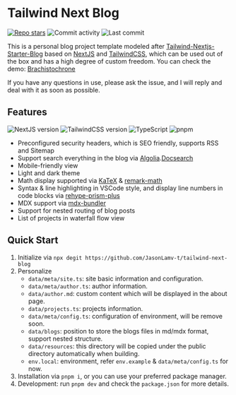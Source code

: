# Tailwind Next Blog

[![Repo stars](https://img.shields.io/github/stars/jasonlamv-t/tailwind-next-blog?style=social)](https://GitHub.com/jasonlamv-t/tailwind-next-blog/stargazers/) ![Commit activity](https://img.shields.io/github/commit-activity/m/jasonlamv-t/tailwind-next-blog?logo=github&style=social) ![Last commit](https://img.shields.io/github/last-commit/jasonlamv-t/tailwind-next-blog?logo=github&style=social)

This is a personal blog project template modeled after [Tailwind-Nextjs-Starter-Blog](https://github.com/timlrx/tailwind-nextjs-starter-blog) based on [NextJS](https://nextjs.org/) and [TailwindCSS](https://tailwindcss.com), which can be used out of the box and has a high degree of custom freedom. You can check the demo: [Brachistochrone](https://jasonlam.cc)

If you have any questions in use, please ask the issue, and I will reply and deal with it as soon as possible.

## Features

![NextJS version](https://img.shields.io/badge/NextJS-13-yellow) ![TailwindCSS version](https://img.shields.io/badge/TailwindCSS-3-blue) ![TypeScript](https://img.shields.io/badge/TypeScript-blue) ![pnpm](https://img.shields.io/badge/pnpm-red)

- Preconfigured security headers, which is SEO friendly, supports RSS and Sitemap
- Support search everything in the blog via [Algolia](https://algolia.com/).[Docsearch](https://docsearch.algolia.com/)
- Mobile-friendly view
- Light and dark theme
- Math display supported via [KaTeX](https://katex.org/) & [remark-math](https://github.com/remarkjs/remark-math)
- Syntax & line highlighting in VSCode style, and display line numbers in code blocks via [rehype-prism-plus](https://github.com/timlrx/rehype-prism-plus)
- MDX support via [mdx-bundler](https://github.com/kentcdodds/mdx-bundler)
- Support for nested routing of blog posts
- List of projects in waterfall flow view

## Quick Start

1. Initialize via `npx degit https://github.com/JasonLamv-t/tailwind-next-blog`
2. Personalize
   - `data/meta/site.ts`: site basic information and configuration.
   - `data/meta/author.ts`: author information.
   - `data/author.md`: custom content which will be displayed in the about page.
   - `data/projects.ts`: projects information.
   - `data/meta/config.ts`: configuration of environment, will be remove soon.
   - `data/blogs`: position to store the blogs files in md/mdx format, support nested structure.
   - `data/resources`: this directory will be copied under the public directory automatically when building.
   - `env.local`: environment, refer `env.example` & `data/meta/config.ts` for now.
3. Installation via `pnpm i`, or you can use your preferred package manager.
4. Development: run `pnpm dev` and check the `package.json` for more details.
